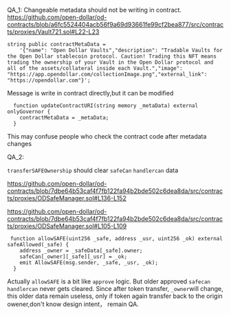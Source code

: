 QA_1:
Changeable metadata should not be writing in contract.
https://github.com/open-dollar/od-contracts/blob/a6fc5524404acb56f9a69d93661fe99cf2bea877/src/contracts/proxies/Vault721.sol#L22-L23
```solidity
string public contractMetaData =
    '{"name": "Open Dollar Vaults","description": "Tradable Vaults for the Open Dollar stablecoin protocol. Caution! Trading this NFT means trading the ownership of your Vault in the Open Dollar protocol and all of the assets/collateral inside each Vault.","image": "https://app.opendollar.com/collectionImage.png","external_link": "https://opendollar.com"}';
```

Message is write  in contract directly,but it can be modified
```solidity
  function updateContractURI(string memory _metaData) external onlyGovernor {
    contractMetaData = _metaData;
  }
```
This may confuse people who check the contract code after metadata changes



QA_2:

`transferSAFEOwnership`  should  clear  `safeCan`  `handlercan`  data

https://github.com/open-dollar/od-contracts/blob/7dbe64b53caf4f7fb122fa94b2bde502c6dea8da/src/contracts/proxies/ODSafeManager.sol#L136-L152

https://github.com/open-dollar/od-contracts/blob/7dbe64b53caf4f7fb122fa94b2bde502c6dea8da/src/contracts/proxies/ODSafeManager.sol#L105-L109

```solidity 
 function allowSAFE(uint256 _safe, address _usr, uint256 _ok) external safeAllowed(_safe) {
    address _owner = _safeData[_safe].owner;
    safeCan[_owner][_safe][_usr] = _ok;
    emit AllowSAFE(msg.sender, _safe, _usr, _ok);
  }
```
 Actually `allowSAFE` is a bit like `approve` logic. But older approved `safecan` `handlercan` never gets cleared.  Since after token transfer, `_owner`will change, this older data remain useless, only if  token again transfer back to the origin owener,don't know design intent， remain QA.





